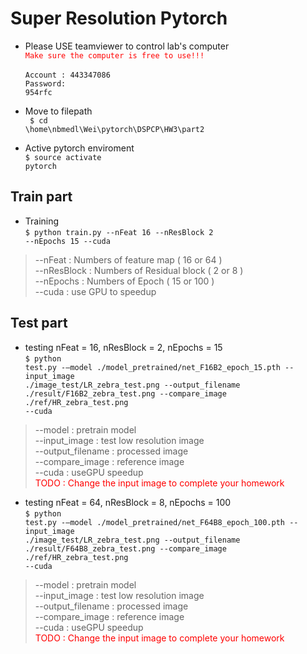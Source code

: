 # Super Resolution  Pytorch
* Please USE teamviewer to control lab's computer
<br><code><font color="red">Make sure the computer is free to use!!!  </font></code> 
<br><code>Account : 443347086<br>Password: 954rfc</code><br>

* Move to filepath <br><code> $ cd \home\nbmedl\Wei\pytorch\DSPCP\HW3\part2</code>
* Active pytorch enviroment <br><code>$ source activate pytorch</code>
## Train part
* Training <br><code>$ python train.py --nFeat 16 --nResBlock 2 --nEpochs 15 --cuda</code>
> --nFeat : Numbers of feature map ( 16 or 64 )<br>
> --nResBlock : Numbers of Residual block ( 2 or 8 )<br>
> --nEpochs : Numbers of Epoch ( 15 or 100 )<br>
> --cuda : use GPU to speedup
## Test part
* testing nFeat = 16, nResBlock = 2, nEpochs = 15
<br><code>$ python test.py -–model ./model_pretrained/net_F16B2_epoch_15.pth 
--input_image ./image_test/LR_zebra_test.png 
--output_filename ./result/F16B2_zebra_test.png 
--compare_image ./ref/HR_zebra_test.png --cuda</code>
> --model : pretrain model<br>
> --input_image : test low resolution image<br>
> --output_filename : processed image<br>
> --compare_image : reference image<br>
> --cuda : useGPU speedup<br>
> <font color='red'>TODO : Change the input image to complete your homework</font>

* testing nFeat = 64, nResBlock = 8, nEpochs = 100
<br><code>$ python test.py -–model ./model_pretrained/net_F64B8_epoch_100.pth 
--input_image ./image_test/LR_zebra_test.png 
--output_filename ./result/F64B8_zebra_test.png 
--compare_image ./ref/HR_zebra_test.png --cuda</code>
> --model : pretrain model<br>
> --input_image : test low resolution image<br>
> --output_filename : processed image<br>
> --compare_image : reference image<br>
> --cuda : useGPU speedup<br>
> <font color='red'>TODO : Change the input image to complete your homework</font>
